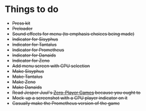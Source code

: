 # Things to do

* ~~Press kit~~
* ~~Preloader~~
* ~~Sound effects for menu (to emphasis choices being made)~~
* ~~Indicator for Sisyphus~~
* ~~Indicator for Tantalus~~
* ~~Indicator for Prometheus~~
* ~~Indicator for Danaids~~
* ~~Indicator for Zeno~~
* ~~Add menu screen with CPU selection~~
* ~~Make Sisyphus~~
* ~~Make Tantalus~~
* ~~Make Zeno~~
* ~~Make Danaids~~
* ~~Read Jesper Juul's [Zero-Player Games](https://www.jesperjuul.net/text/zeroplayergames/) because you ought to~~
* ~~Mock-up a screenshot with a CPU player indicator on it~~
* ~~Casually make the Prometheus version of the game~~
